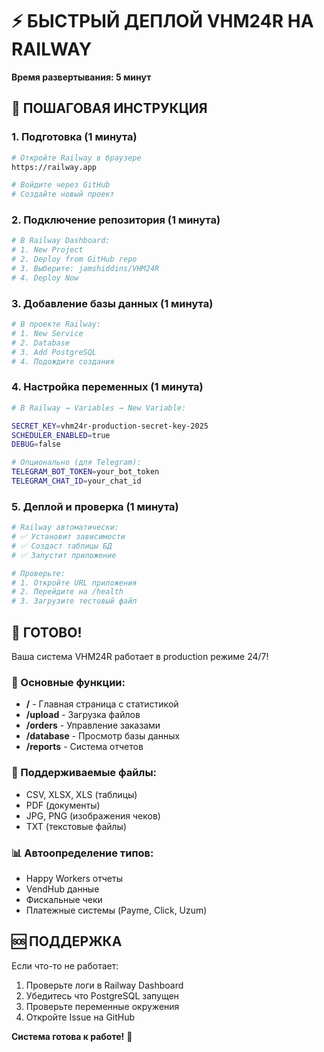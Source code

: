 # ⚡ БЫСТРЫЙ ДЕПЛОЙ VHM24R НА RAILWAY

**Время развертывания: 5 минут**

## 🚀 ПОШАГОВАЯ ИНСТРУКЦИЯ

### 1. Подготовка (1 минута)
```bash
# Откройте Railway в браузере
https://railway.app

# Войдите через GitHub
# Создайте новый проект
```

### 2. Подключение репозитория (1 минута)
```bash
# В Railway Dashboard:
# 1. New Project
# 2. Deploy from GitHub repo
# 3. Выберите: jamshiddins/VHM24R
# 4. Deploy Now
```

### 3. Добавление базы данных (1 минута)
```bash
# В проекте Railway:
# 1. New Service
# 2. Database
# 3. Add PostgreSQL
# 4. Подождите создания
```

### 4. Настройка переменных (1 минута)
```bash
# В Railway → Variables → New Variable:

SECRET_KEY=vhm24r-production-secret-key-2025
SCHEDULER_ENABLED=true
DEBUG=false

# Опционально (для Telegram):
TELEGRAM_BOT_TOKEN=your_bot_token
TELEGRAM_CHAT_ID=your_chat_id
```

### 5. Деплой и проверка (1 минута)
```bash
# Railway автоматически:
# ✅ Установит зависимости
# ✅ Создаст таблицы БД
# ✅ Запустит приложение

# Проверьте:
# 1. Откройте URL приложения
# 2. Перейдите на /health
# 3. Загрузите тестовый файл
```

## 🎯 ГОТОВО!

Ваша система VHM24R работает в production режиме 24/7!

### 📱 Основные функции:
- **/** - Главная страница с статистикой
- **/upload** - Загрузка файлов
- **/orders** - Управление заказами
- **/database** - Просмотр базы данных
- **/reports** - Система отчетов

### 🔧 Поддерживаемые файлы:
- CSV, XLSX, XLS (таблицы)
- PDF (документы)
- JPG, PNG (изображения чеков)
- TXT (текстовые файлы)

### 📊 Автоопределение типов:
- Happy Workers отчеты
- VendHub данные
- Фискальные чеки
- Платежные системы (Payme, Click, Uzum)

## 🆘 ПОДДЕРЖКА

Если что-то не работает:
1. Проверьте логи в Railway Dashboard
2. Убедитесь что PostgreSQL запущен
3. Проверьте переменные окружения
4. Откройте Issue на GitHub

**Система готова к работе!** 🚀
